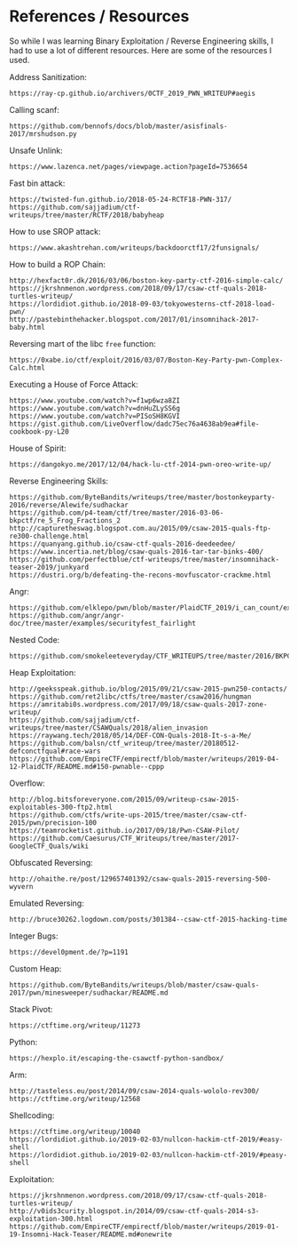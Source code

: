# References / Resources

So while I was learning Binary Exploitation / Reverse Engineering skills, I had to use a lot of different resources. Here are some of the resources I used.

Address Sanitization:
```
https://ray-cp.github.io/archivers/0CTF_2019_PWN_WRITEUP#aegis
```

Calling scanf:
```
https://github.com/bennofs/docs/blob/master/asisfinals-2017/mrshudson.py
```

Unsafe Unlink:
```
https://www.lazenca.net/pages/viewpage.action?pageId=7536654
```

Fast bin attack:
```
https://twisted-fun.github.io/2018-05-24-RCTF18-PWN-317/
https://github.com/sajjadium/ctf-writeups/tree/master/RCTF/2018/babyheap
```

How to use SROP attack:
```
https://www.akashtrehan.com/writeups/backdoorctf17/2funsignals/
```

How to build a ROP Chain:
```
http://hexfact0r.dk/2016/03/06/boston-key-party-ctf-2016-simple-calc/
https://jkrshnmenon.wordpress.com/2018/09/17/csaw-ctf-quals-2018-turtles-writeup/
https://lordidiot.github.io/2018-09-03/tokyowesterns-ctf-2018-load-pwn/
http://pastebinthehacker.blogspot.com/2017/01/insomnihack-2017-baby.html 
```

Reversing mart of the libc `free` function:
```
https://0xabe.io/ctf/exploit/2016/03/07/Boston-Key-Party-pwn-Complex-Calc.html
```

Executing a House of Force Attack:
```
https://www.youtube.com/watch?v=f1wp6wza8ZI
https://www.youtube.com/watch?v=dnHuZLySS6g
https://www.youtube.com/watch?v=PISoSH8KGVI
https://gist.github.com/LiveOverflow/dadc75ec76a4638ab9ea#file-cookbook-py-L20
```

House of Spirit:
```
https://dangokyo.me/2017/12/04/hack-lu-ctf-2014-pwn-oreo-write-up/
```

Reverse Engineering Skills:
```
https://github.com/ByteBandits/writeups/tree/master/bostonkeyparty-2016/reverse/Alewife/sudhackar
https://github.com/p4-team/ctf/tree/master/2016-03-06-bkpctf/re_5_Frog_Fractions_2
http://capturetheswag.blogspot.com.au/2015/09/csaw-2015-quals-ftp-re300-challenge.html
https://quanyang.github.io/csaw-ctf-quals-2016-deedeedee/
https://www.incertia.net/blog/csaw-quals-2016-tar-tar-binks-400/
https://github.com/perfectblue/ctf-writeups/tree/master/insomnihack-teaser-2019/junkyard
https://dustri.org/b/defeating-the-recons-movfuscator-crackme.html
```

Angr:
```
https://github.com/elklepo/pwn/blob/master/PlaidCTF_2019/i_can_count/exploit.py
https://github.com/angr/angr-doc/tree/master/examples/securityfest_fairlight
```

Nested Code:
```
https://github.com/smokeleeteveryday/CTF_WRITEUPS/tree/master/2016/BKPCTF/reversing/unholy
```

Heap Exploitation:
```
http://geeksspeak.github.io/blog/2015/09/21/csaw-2015-pwn250-contacts/
https://github.com/ret2libc/ctfs/tree/master/csaw2016/hungman
https://amritabi0s.wordpress.com/2017/09/18/csaw-quals-2017-zone-writeup/
https://github.com/sajjadium/ctf-writeups/tree/master/CSAWQuals/2018/alien_invasion
https://raywang.tech/2018/05/14/DEF-CON-Quals-2018-It-s-a-Me/
https://github.com/balsn/ctf_writeup/tree/master/20180512-defconctfqual#race-wars
https://github.com/EmpireCTF/empirectf/blob/master/writeups/2019-04-12-PlaidCTF/README.md#150-pwnable--cppp
```

Overflow:
```
http://blog.bitsforeveryone.com/2015/09/writeup-csaw-2015-exploitables-300-ftp2.html
https://github.com/ctfs/write-ups-2015/tree/master/csaw-ctf-2015/pwn/precision-100
https://teamrocketist.github.io/2017/09/18/Pwn-CSAW-Pilot/
https://github.com/Caesurus/CTF_Writeups/tree/master/2017-GoogleCTF_Quals/wiki
```

Obfuscated Reversing:
```
http://ohaithe.re/post/129657401392/csaw-quals-2015-reversing-500-wyvern
```

Emulated Reversing:
```
http://bruce30262.logdown.com/posts/301384--csaw-ctf-2015-hacking-time
```

Integer Bugs:
```
https://devel0pment.de/?p=1191
```

Custom Heap:
```
https://github.com/ByteBandits/writeups/blob/master/csaw-quals-2017/pwn/minesweeper/sudhackar/README.md
```

Stack Pivot:
```
https://ctftime.org/writeup/11273
```

Python:
```
https://hexplo.it/escaping-the-csawctf-python-sandbox/
```

Arm:
```
http://tasteless.eu/post/2014/09/csaw-2014-quals-wololo-rev300/
https://ctftime.org/writeup/12568
```

Shellcoding:
```
https://ctftime.org/writeup/10040
https://lordidiot.github.io/2019-02-03/nullcon-hackim-ctf-2019/#easy-shell
https://lordidiot.github.io/2019-02-03/nullcon-hackim-ctf-2019/#peasy-shell
```

Exploitation:
```
https://jkrshnmenon.wordpress.com/2018/09/17/csaw-ctf-quals-2018-turtles-writeup/
http://v0ids3curity.blogspot.in/2014/09/csaw-ctf-quals-2014-s3-exploitation-300.html
https://github.com/EmpireCTF/empirectf/blob/master/writeups/2019-01-19-Insomni-Hack-Teaser/README.md#onewrite
```